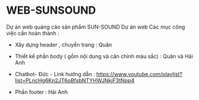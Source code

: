 # WEB-SUNSOUND
 Dự án web quảng cáo sản phẩm SUN-SOUND
Dự án web 
Các mục công việc cần hoàn thành : 
- Xây dựng header , chuyển trang : Quân
- Thiết kế phần body ( gồm nội dung và căn chỉnh màu sắc) : Quân và Hải Anh
- Chatbot- Đức - Link hướng dẫn : https://www.youtube.com/playlist?list=PLncHg6Kn2JT6oBfsbNTYHWJNkjF3tNpp4

- Phần footer : Hải Anh
